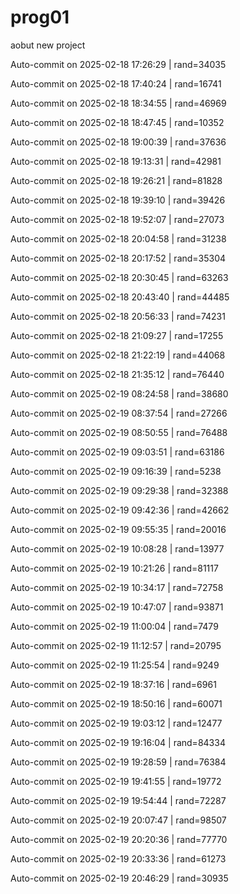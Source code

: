 # prog01
aobut new project

Auto-commit on 2025-02-18 17:26:29 | rand=34035

Auto-commit on 2025-02-18 17:40:24 | rand=16741

Auto-commit on 2025-02-18 18:34:55 | rand=46969

Auto-commit on 2025-02-18 18:47:45 | rand=10352

Auto-commit on 2025-02-18 19:00:39 | rand=37636

Auto-commit on 2025-02-18 19:13:31 | rand=42981

Auto-commit on 2025-02-18 19:26:21 | rand=81828

Auto-commit on 2025-02-18 19:39:10 | rand=39426

Auto-commit on 2025-02-18 19:52:07 | rand=27073

Auto-commit on 2025-02-18 20:04:58 | rand=31238

Auto-commit on 2025-02-18 20:17:52 | rand=35304

Auto-commit on 2025-02-18 20:30:45 | rand=63263

Auto-commit on 2025-02-18 20:43:40 | rand=44485

Auto-commit on 2025-02-18 20:56:33 | rand=74231

Auto-commit on 2025-02-18 21:09:27 | rand=17255

Auto-commit on 2025-02-18 21:22:19 | rand=44068

Auto-commit on 2025-02-18 21:35:12 | rand=76440

Auto-commit on 2025-02-19 08:24:58 | rand=38680

Auto-commit on 2025-02-19 08:37:54 | rand=27266

Auto-commit on 2025-02-19 08:50:55 | rand=76488

Auto-commit on 2025-02-19 09:03:51 | rand=63186

Auto-commit on 2025-02-19 09:16:39 | rand=5238

Auto-commit on 2025-02-19 09:29:38 | rand=32388

Auto-commit on 2025-02-19 09:42:36 | rand=42662

Auto-commit on 2025-02-19 09:55:35 | rand=20016

Auto-commit on 2025-02-19 10:08:28 | rand=13977

Auto-commit on 2025-02-19 10:21:26 | rand=81117

Auto-commit on 2025-02-19 10:34:17 | rand=72758

Auto-commit on 2025-02-19 10:47:07 | rand=93871

Auto-commit on 2025-02-19 11:00:04 | rand=7479

Auto-commit on 2025-02-19 11:12:57 | rand=20795

Auto-commit on 2025-02-19 11:25:54 | rand=9249

Auto-commit on 2025-02-19 18:37:16 | rand=6961

Auto-commit on 2025-02-19 18:50:16 | rand=60071

Auto-commit on 2025-02-19 19:03:12 | rand=12477

Auto-commit on 2025-02-19 19:16:04 | rand=84334

Auto-commit on 2025-02-19 19:28:59 | rand=76384

Auto-commit on 2025-02-19 19:41:55 | rand=19772

Auto-commit on 2025-02-19 19:54:44 | rand=72287

Auto-commit on 2025-02-19 20:07:47 | rand=98507

Auto-commit on 2025-02-19 20:20:36 | rand=77770

Auto-commit on 2025-02-19 20:33:36 | rand=61273

Auto-commit on 2025-02-19 20:46:29 | rand=30935
